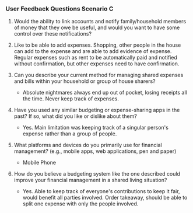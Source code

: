 ### User Feedback Questions Scenario C

1. Would the ability to link accounts and notify family/household members of money that they owe be useful, and would you want to have some control over these notifications?

2. Like to be able to add expenses. Shopping, other people in the house can add to the expense and are able to add evidence of expense. Regular expenses such as rent to be automatically paid and notified without confirmation, but other expenses need to have confirmation.

3. Can you describe your current method for managing shared expenses and bills within your household or group of house sharers?

   - Absolute nightmares always end up out of pocket, losing receipts all the time. Never keep track of expenses.

4. Have you used any similar budgeting or expense-sharing apps in the past? If so, what did you like or dislike about them?

   - Yes. Main limitation was keeping track of a singular person's expense rather than a group of people.

5. What platforms and devices do you primarily use for financial management? (e.g., mobile apps, web applications, pen and paper)

   - Mobile Phone

6. How do you believe a budgeting system like the one described could improve your financial management in a shared living situation?

   - Yes. Able to keep track of everyone's contributions to keep it fair, would benefit all parties involved. Order takeaway, should be able to split one expense with only the people involved.


